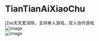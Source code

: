 # TianTianAiXiaoChu
j2se天天爱消除，支持单人游戏，双人协作游戏<br/>
![image](http://thumbnail0.baidupcs.com/thumbnail/486d6908ce298b7beaad5190d4d0956a?fid=2353876826-250528-620320988116895&time=1468256400&rt=sh&sign=FDTAER-DCb740ccc5511e5e8fedcff06b081203-SNJw0qykvsTLC4Q0JgksQadtTTc%3D&expires=8h&chkv=0&chkbd=0&chkpc=&dp-logid=4477810863791946844&dp-callid=0&size=c710_u400&quality=100)
<br/>
![image](http://thumbnail0.baidupcs.com/thumbnail/354e871e9fa52a1e0e348d3e694f8671?fid=2353876826-250528-334058291481420&time=1468256400&rt=sh&sign=FDTAER-DCb740ccc5511e5e8fedcff06b081203-UkRY%2F95ZfneimEeT8RQiLD7keYU%3D&expires=8h&chkv=0&chkbd=0&chkpc=&dp-logid=4477885542539803576&dp-callid=0&size=c710_u400&quality=100)
